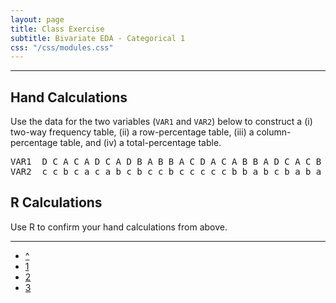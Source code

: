 ```yaml
---
layout: page
title: Class Exercise
subtitle: Bivariate EDA - Categorical 1
css: "/css/modules.css"
---
```


----

## Hand Calculations

Use the data for the two variables (`VAR1` and `VAR2`) below to construct a (i) two-way frequency table, (ii) a row-percentage table, (iii) a column-percentage table, and (iv) a total-percentage table.

<pre>
VAR1  D C A C A D C A D B A B B A C D A C A B B A D C A C B B
VAR2  c c b c a c a b c b c c b c c c c c b b a b c b a b a b
</pre>

## R Calculations

Use R to confirm your hand calculations from above.

----

<div class="text-center">
<ul class="pagination pagination-lg">
  <li><a href="BEDACat.html">^</a></li>
  <li class="active"><a href="#">1</a></li>
  <li><a href="BEDACat_CE2.html">2</a></li>
  <li><a href="BEDACat_CE3.html">3</a></li>
</ul>
